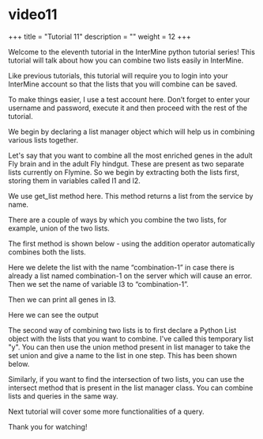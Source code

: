 # video11

+++ title = "Tutorial 11" description = "" weight = 12 +++    


Welcome to the eleventh tutorial in the InterMine python tutorial series! This tutorial will talk about how you can combine two lists easily in InterMine.

Like previous tutorials, this tutorial will require you to login into your InterMine account so that the lists that you will combine can be saved.

To make things easier, I use a test account here. Don’t forget to enter your username and password, execute it and then proceed with the rest of the tutorial.

We begin by declaring a list manager object which will help us in combining various lists together.

Let's say that you want to combine all the most enriched genes in the adult Fly brain and in the adult Fly hindgut. These are present as two separate lists currently on Flymine. So we begin by extracting both the lists first, storing them in variables called l1 and l2.

We use get\_list method here. This method returns a list from the service by name.

There are a couple of ways by which you combine the two lists, for example, union of the two lists.

The first method is shown below - using the addition operator automatically combines both the lists.

Here we delete the list with the name “combination-1” in case there is already a list named combination-1 on the server which will cause an error. Then we set the name of variable l3 to “combination-1”.

Then we can print all genes in l3.

Here we can see the output

The second way of combining two lists is to first declare a Python List object with the lists that you want to combine. I've called this temporary list "y". You can then use the union method present in list manager to take the set union and give a name to the list in one step. This has been shown below.

Similarly, if you want to find the intersection of two lists, you can use the intersect method that is present in the list manager class. You can combine lists and queries in the same way.

Next tutorial will cover some more functionalities of a query.

Thank you for watching!

